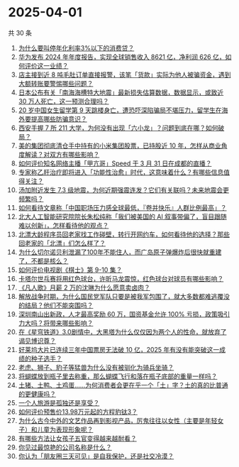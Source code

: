 # 2025-04-01

共 30 条

<!-- BEGIN ZHIHUQUESTIONS -->
<!-- 最后更新时间 Tue Apr 01 2025 03:13:58 GMT+0800 (China Standard Time) -->
1. [为什么要叫停年化利率3%以下的消费贷？](https://www.zhihu.com/question/1889697306443489300)
1. [华为发布 2024 年年度报告，实现全球销售收入 8621 亿，净利润 626 亿，如何评价这一业绩？](https://www.zhihu.com/question/1890072669543691300)
1. [店主接到近 8 吨毛肚订单直接报警，该笔「货款」实际为他人被骗资金，遇到大额转账要警惕哪些问题？](https://www.zhihu.com/question/1890006565874005500)
1. [日本公布有关「南海海槽特大地震」最新损失估算数据，数据显示，或致近 30 万人死亡，这一预测合理吗？](https://www.zhihu.com/question/1890034523791652400)
1. [20 岁中国女生留学第 9 天跳楼身亡，遭恐吓深陷骗局不堪压力，留学生在海外要提高哪些防骗意识？](https://www.zhihu.com/question/1889986059170963500)
1. [西安手握 7 所 211 大学，为何没有出现「六小龙」？问题到底在哪？如何破局？](https://www.zhihu.com/question/14175308229)
1. [美的集团彻底清仓手中持有的小米集团股票，已持股近 10 年，怎样从商业角度解读？对双方有哪些影响？](https://www.zhihu.com/question/1889974044394217700)
1. [如何评价知名网络主播「甲亢哥」Speed 于 3 月 31 日在成都的直播？](https://www.zhihu.com/question/1890056140072669200)
1. [专家称乙肝治疗即将进入「功能性治愈」时代，这意味着什么？有哪些信息值得关注？](https://www.zhihu.com/question/1889733376111503400)
1. [汤加附近发生 7.3 级地震，为何近期强震连发？它们有关联吗？未来地震会更频繁吗？](https://www.zhihu.com/question/1889779548603774000)
1. [如何看待文章称「中国职场压力感全球最低，『卷并快乐』人群比例最高」？](https://www.zhihu.com/question/1889167513075558400)
1. [北大人工智能研究院院长朱松纯称「我们被美国的 AI 叙事带偏了，盲目跟随难以创新」，怎样看待他的观点？](https://www.zhihu.com/question/1890019994286384000)
1. [北漂大龄程序员回老家找工作碰壁，转行开网约车，如何看待他的选择？那些回老家的「北漂」们怎么样了？](https://www.zhihu.com/question/1889018701115793700)
1. [为什么切尔诺贝利泄漏了100年不能住人，而广岛原子弹爆炸后很快就重建了，不都是核么？](https://www.zhihu.com/question/21580418)
1. [如何评价电视剧《棋士》第 9-10 集？](https://www.zhihu.com/question/1889791825482576000)
1. [卡塔尔世乓赛将用红色球台，许昕马龙震惊，红色球台对球员有哪些影响？](https://www.zhihu.com/question/1889954676474078200)
1. [《凡人歌》月薪 2 万的沈琳为什么愿意卖卤肉？](https://www.zhihu.com/question/667537804)
1. [解放战争时期，为什么国民党军队只要是被我军包围了，就大多数都难逃覆没的结局？他们不能突围吗？](https://www.zhihu.com/question/8686697720)
1. [深圳南山出新政，人才最高奖励 60 万，国资基金允许 100% 亏损，政策吸引力大吗？将带来哪些影响？](https://www.zhihu.com/question/1888634247134273800)
1. [在《星穹铁道》3.0剧情中，大黑塔为什么仅仅因为两个人的性命，就放弃了谒见博识尊？](https://www.zhihu.com/question/1888631815763391500)
1. [好莱坞大片已连续三年中国票房无法破 10 亿，2025 年有没有能突破这一成绩的种子选手？](https://www.zhihu.com/question/15687177258)
1. [老虎、狮子、豹子等猛兽为什么没有被驯化为骑兵坐骑？](https://www.zhihu.com/question/660170329)
1. [将蝴蝶放到瓶子里去称重，那么蝴蝶飞行和落在瓶子底部的重量一样吗？](https://www.zhihu.com/question/12118577411)
1. [土猪、土鸭、土鸡蛋……为何消费者会更在乎一个「土」字？土的真的比普通的更健康吗？](https://www.zhihu.com/question/1890032511859528000)
1. [一个人旅游是孤独还是享受？](https://www.zhihu.com/question/13460668292)
1. [如何评价预售价13.98万元起的方程豹钛3？](https://www.zhihu.com/question/1890132206229374700)
1. [为什么古今中外的文艺作品再到影视产品，厉鬼往往以女性（主要是年轻女子）和儿童为表现形象呢？](https://www.zhihu.com/question/15694005151)
1. [有哪些方法让女孩子五官变得越来越耐看？](https://www.zhihu.com/question/13608547444)
1. [你见过最惊艳的公司名称是什么？](https://www.zhihu.com/question/287340738)
1. [你认为「朋友圈三天可见」是自我保护，还是社交冷漠？](https://www.zhihu.com/question/15655689469)
<!-- END ZHIHUQUESTIONS -->
